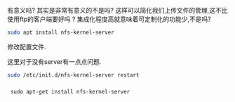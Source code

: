 
有意义吗? 其实是非常有意义的不是吗? 这样可以简化我们上传文件的管理,这不比使用ftp的客户端要好吗 ? 集成化程度高就意味着可定制化的功能少,不是吗? 

```bash
sudo apt install nfs-kernel-server

```

修改配置文件.

这里对于没有server有一点点问题.

```bash
sudo /etc/init.d/nfs-kernel-server restart
```


### 
```
 sudo apt-get install nfs-kernel-server

```